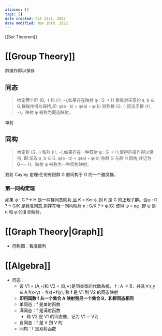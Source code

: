 ```yaml
---
aliases: []
tags: []
date created: Oct 31st, 2022
date modified: Nov 16th, 2022
---
```

[[Set Theorem]]

# [[Group Theory]]
群操作得以保存

## 同态
> 给定两个群 (G, ·) 和 (H, ◦),如果存在映射 φ : G → H 使得对任意的 a, b ∈ G,群操作得以保持,即: φ(a · b) = φ(a) ◦ φ(b) 则称群 (G, ·) 同态于群 (H, ◦)。映射 φ 被称为同态映射。

单射

## 同构
> 给定群 (G, ·) 和群 (H, ◦),如果存在一种双射 φ : G → H,使得群操作得以保持, 即:任取 a, b ∈ G, φ(a · b) = φ(a) ◦ φ(b) 称群 G 与群 H 同构,并记为 G∼= H。映射 φ 被称为一种同构映射。

双射
Cayley 定理:任何有限群 G 都同构于 G 的一个置换群。

### 第一同构定理
如果 ψ : G ?→ H 是一种群同态映射,且 K = Ker ψ,则 K 是 G 的正规子群。设φ : G ?→ G/K 是标准同态,则存在唯一同构映射 η : G/K ?→ ψ(G) 使得 ψ = ηφ, 即 ψ 是 η 和 φ 的复合映射。

# [[Graph Theory|Graph]]
- 同构图：看度数列

# [[Algebra]]
- 同态：
	- 设 V1 = ⟨A,◦⟩和 V2 = ⟨B,∗⟩是同类型的代数系统， f : A → B，并且∀x,y ∈ A,f(x◦y) = f(x)∗f(y), 称 f 是 V1 到 V2 的同态映射
	- **即用函数 f 从一个集合 A 映射到另一个集合 B，和群同态相同**
	- 单同态：f 是单射函数
	- 满同态：f 是满射函数
		- 称 V2 是 V1 的同态像，记为 V1 ∼ V2;
	- 自同态：f 是 V 到 V 的
	- 同构：f 是双射函数